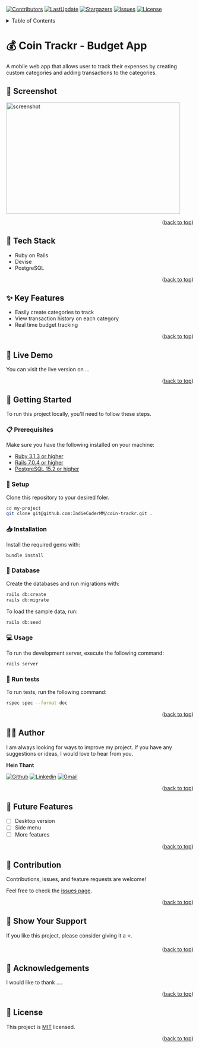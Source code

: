 <a name="readme-top"></a>
[![Contributors](https://img.shields.io/github/contributors/IndieCoderMM/coin-trackr)](https://github.com/IndieCoderMM/coin-trackr/graphs/contributors)
[![LastUpdate](https://img.shields.io/github/last-commit/IndieCoderMM/coin-trackr)](https://github.com/IndieCoderMM/coin-trackr/commits/dev)
[![Stargazers](https://img.shields.io/github/stars/IndieCoderMM/coin-trackr)](https://github.com/IndieCoderMM/coin-trackr/stargazers)
[![Issues](https://img.shields.io/github/issues/IndieCoderMM/coin-trackr)](https://github.com/IndieCoderMM/coin-trackr/issues)
[![License](https://img.shields.io/github/license/IndieCoderMM/coin-trackr)](https://github.com/IndieCoderMM/coin-trackr/blob/main/LICENSE)

<details>
<summary>Table of Contents</summary>

- [💰 Coin Trackr - Budget App ](#-coin-trackr---budget-app-)
  - [📸 Screenshot ](#-screenshot-)
  - [🧰 Tech Stack  ](#-tech-stack--)
  - [✨ Key Features  ](#-key-features--)
  - [🚀 Live Demo  ](#-live-demo--)
  - [📘 Getting Started  ](#-getting-started--)
    - [📋 Prerequisites](#-prerequisites)
    - [📂 Setup](#-setup)
    - [📥 Installation](#-installation)
    - [💾 Database](#-database)
    - [💻 Usage](#-usage)
    - [🧪 Run tests](#-run-tests)
  - [👨‍🚀 Author  ](#-author--)
  - [🎯 Future Features  ](#-future-features--)
  - [🤝 Contribution  ](#-contribution--)
  - [💖 Show Your Support  ](#-show-your-support--)
  - [🙏 Acknowledgements](#-acknowledgements)
  - [📜 License ](#-license-)
</details>

# 💰 Coin Trackr - Budget App <a name="about-project"></a>

A mobile web app that allows user to track their expenses by creating custom categories and adding transactions to the categories.

## 📸 Screenshot <a name="screenshot"></a>

<img src="https://via.placeholder.com/468x300?text=App+Screenshot+Here" width=468 height=300 alt="screenshot" />


<p align="right">(<a href="#readme-top">back to top</a>)</p>

## 🧰 Tech Stack  <a name="tech-stack"></a>

- Ruby on Rails
- Devise
- PostgreSQL

<p align="right">(<a href="#readme-top">back to top</a>)</p>

## ✨ Key Features  <a name="key-features"></a>

- Easily create categories to track
- View transaction history on each category
- Real time budget tracking

<p align="right">(<a href="#readme-top">back to top</a>)</p>

## 🚀 Live Demo  <a name="live-demo"></a>

You can visit the live version on ...

<p align="right">(<a href="#readme-top">back to top</a>)</p>

## 📘 Getting Started  <a name="getting-started"></a>

To run this project locally, you'll need to follow these steps.

### 📋 Prerequisites

Make sure you have the following installed on your machine:
- [Ruby 3.1.3 or higher](https://www.ruby-lang.org/en/)
- [Rails 7.0.4 or higher](https://rubyonrails.org/)
- [PostgreSQL 15.2 or higher](https://www.postgresql.org/)

### 📂 Setup

Clone this repository to your desired foler.

```sh
cd my-project
git clone git@github.com:IndieCoderMM/coin-trackr.git .
```

### 📥 Installation

Install the required gems with:

```sh
bundle install
```

### 💾 Database

Create the databases and run migrations with:

```sh
rails db:create
rails db:migrate
```

To load the sample data, run:

```sh
rails db:seed
```

### 💻 Usage

To run the development server, execute the following command:

```sh
rails server
```

### 🧪 Run tests

To run tests, run the following command:

```sh
rspec spec --format doc
```

<p align="right">(<a href="#readme-top">back to top</a>)</p>

## 👨‍🚀 Author  <a name="author"></a>

I am always looking for ways to improve my project. If you have any suggestions or ideas, I would love to hear from you.

**Hein Thant**

[![Github](https://img.shields.io/badge/GitHub-673AB7?style=for-the-badge&logo=github&logoColor=white)](https://github.com/IndieCoderMM)
[![Linkedin](https://img.shields.io/badge/LinkedIn-0077B5?style=for-the-badge&logo=linkedin&logoColor=white)](https://linkedin.com/in/hthantoo)
[![Gmail](https://img.shields.io/badge/Gmail-D14836?style=for-the-badge&logo=gmail&logoColor=white)](mailto:hthant00chk@gmail.com)

<p align="right">(<a href="#readme-top">back to top</a>)</p>

## 🎯 Future Features  <a name="future-features"></a>

- [ ] Desktop version
- [ ] Side menu
- [ ] More features

<p align="right">(<a href="#readme-top">back to top</a>)</p>

## 🤝 Contribution  <a name="contribution"></a>

Contributions, issues, and feature requests are welcome!

Feel free to check the [issues page](https://github.com/IndieCoderMM/coin-trackr/issues).

<p align="right">(<a href="#readme-top">back to top</a>)</p>

## 💖 Show Your Support  <a name="support"></a>

If you like this project, please consider giving it a ⭐.

<p align="right">(<a href="#readme-top">back to top</a>)</p>

## 🙏 Acknowledgements

I would like to thank ....

<p align="right">(<a href="#readme-top">back to top</a>)</p>

## 📜 License <a name="license"></a>

This project is [MIT](./LICENSE) licensed.

<p align="right">(<a href="#readme-top">back to top</a>)</p>
